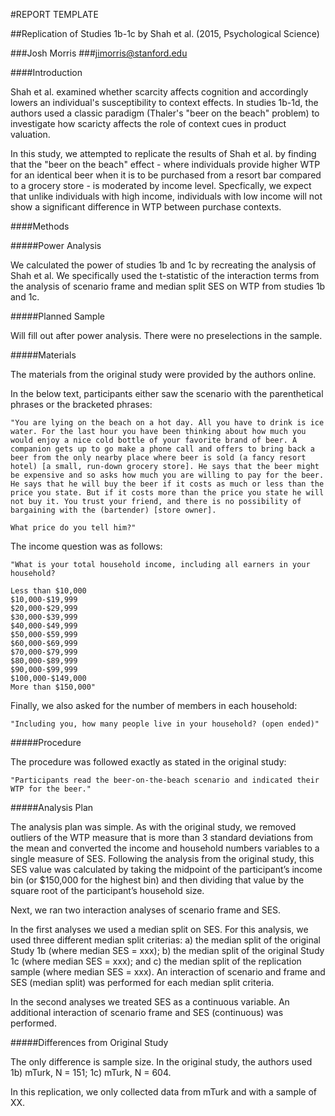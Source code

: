 #REPORT TEMPLATE

##Replication of Studies 1b-1c by Shah et al. (2015, Psychological Science)

###Josh Morris
###jimorris@stanford.edu

####Introduction

Shah et al. examined whether scarcity affects cognition and accordingly lowers an individual's susceptibility to context effects. In studies 1b-1d, the authors used a classic paradigm (Thaler's "beer on the beach" problem) to investigate how scaricty affects the role of context cues in product valuation.

In this study, we attempted to replicate the results of Shah et al. by finding that the "beer on the beach" effect - where individuals provide higher WTP for an identical beer when it is to be purchased from a resort bar compared to a grocery store - is moderated by income level. Specfically, we expect that unlike individuals with high income, individuals with low income will not show a significant difference in WTP between purchase contexts.

####Methods

#####Power Analysis

We calculated the power of studies 1b and 1c by recreating the analysis of Shah et al. We specifically used the t-statistic of the interaction terms from the analysis of scenario frame and median split SES on WTP from studies 1b and 1c.

#####Planned Sample

Will fill out after power analysis. There were no preselections in the sample.

#####Materials

The materials from the original study were provided by the authors online. 

In the below text, participants either saw the scenario with the parenthetical phrases or the bracketed phrases:

    "You are lying on the beach on a hot day. All you have to drink is ice water. For the last hour you have been thinking about how much you would enjoy a nice cold bottle of your favorite brand of beer. A companion gets up to go make a phone call and offers to bring back a beer from the only nearby place where beer is sold (a fancy resort hotel) [a small, run-down grocery store]. He says that the beer might be expensive and so asks how much you are willing to pay for the beer. He says that he will buy the beer if it costs as much or less than the price you state. But if it costs more than the price you state he will not buy it. You trust your friend, and there is no possibility of bargaining with the (bartender) [store owner].

    What price do you tell him?"

The income question was as follows:

    "What is your total household income, including all earners in your household?

    Less than $10,000
    $10,000-$19,999
    $20,000-$29,999
    $30,000-$39,999
    $40,000-$49,999
    $50,000-$59,999
    $60,000-$69,999
    $70,000-$79,999
    $80,000-$89,999
    $90,000-$99,999
    $100,000-$149,000
    More than $150,000"

Finally, we also asked for the number of members in each household:

    "Including you, how many people live in your household? (open ended)"

#####Procedure

The procedure was followed exactly as stated in the original study:

    "Participants read the beer-on-the-beach scenario and indicated their WTP for the beer."

#####Analysis Plan

The analysis plan was simple. As with the original study, we removed outliers of the WTP measure that is more than 3 standard deviations from the mean and converted the income and household numbers variables to a single measure of SES. Following the analysis from the original study, this SES value was calculated by taking the midpoint of the participant’s income bin (or $150,000 for the highest bin) and then dividing that value by the square root of the participant’s household size.

Next, we ran two interaction analyses of scenario frame and SES.

In the first analyses we used a median split on SES. For this analysis, we used three different median split criterias: a) the median split of the original Study 1b (where median SES = xxx); b) the median split of the original Study 1c (where median SES = xxx); and c) the median split of the replication sample (where median SES = xxx). An interaction of scenario and frame and SES (median split) was performed for each median split criteria.

In the second analyses we treated SES as a continuous variable. An additional interaction of scenario frame and SES (continuous) was performed.

#####Differences from Original Study

The only difference is sample size. In the original study, the authors used 1b) mTurk, N = 151; 1c) mTurk, N = 604.

In this replication, we only collected data from mTurk and with a sample of XX.